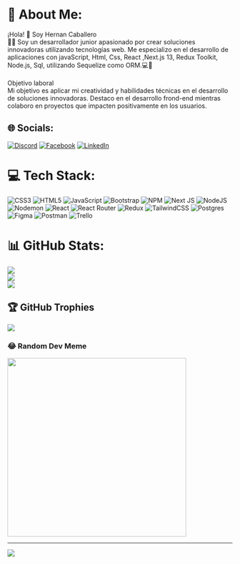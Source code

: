# 💫 About Me:
¡Hola! 👋 Soy Hernan Caballero<br>👨‍💻 Soy un desarrollador junior apasionado por crear soluciones innovadoras utilizando tecnologías web. Me especializo en el desarrollo de aplicaciones con javaScript, Html, Css, React ,Next.js 13, Redux Toolkit, Node.js, Sql, utilizando Sequelize como ORM.💻🚀<br><br>Objetivo laboral<br>Mi objetivo es aplicar mi creatividad y habilidades técnicas en el desarrollo de soluciones innovadoras. Destaco en el desarrollo frond-end mientras colaboro en proyectos que impacten positivamente en los usuarios.


## 🌐 Socials:
[![Discord](https://img.shields.io/badge/Discord-%237289DA.svg?logo=discord&logoColor=white)](https://discord.gg/_h3rnan_) [![Facebook](https://img.shields.io/badge/Facebook-%231877F2.svg?logo=Facebook&logoColor=white)](https://facebook.com/https://www.facebook.com/hernan.caballero.395/?locale=es_LA) [![LinkedIn](https://img.shields.io/badge/LinkedIn-%230077B5.svg?logo=linkedin&logoColor=white)](https://linkedin.com/in/www.linkedin.com/in/hernan-caballero-15b05a255) 

# 💻 Tech Stack:
![CSS3](https://img.shields.io/badge/css3-%231572B6.svg?style=for-the-badge&logo=css3&logoColor=white) ![HTML5](https://img.shields.io/badge/html5-%23E34F26.svg?style=for-the-badge&logo=html5&logoColor=white) ![JavaScript](https://img.shields.io/badge/javascript-%23323330.svg?style=for-the-badge&logo=javascript&logoColor=%23F7DF1E) ![Bootstrap](https://img.shields.io/badge/bootstrap-%238511FA.svg?style=for-the-badge&logo=bootstrap&logoColor=white) ![NPM](https://img.shields.io/badge/NPM-%23CB3837.svg?style=for-the-badge&logo=npm&logoColor=white) ![Next JS](https://img.shields.io/badge/Next-black?style=for-the-badge&logo=next.js&logoColor=white) ![NodeJS](https://img.shields.io/badge/node.js-6DA55F?style=for-the-badge&logo=node.js&logoColor=white) ![Nodemon](https://img.shields.io/badge/NODEMON-%23323330.svg?style=for-the-badge&logo=nodemon&logoColor=%BBDEAD) ![React](https://img.shields.io/badge/react-%2320232a.svg?style=for-the-badge&logo=react&logoColor=%2361DAFB) ![React Router](https://img.shields.io/badge/React_Router-CA4245?style=for-the-badge&logo=react-router&logoColor=white) ![Redux](https://img.shields.io/badge/redux-%23593d88.svg?style=for-the-badge&logo=redux&logoColor=white) ![TailwindCSS](https://img.shields.io/badge/tailwindcss-%2338B2AC.svg?style=for-the-badge&logo=tailwind-css&logoColor=white) ![Postgres](https://img.shields.io/badge/postgres-%23316192.svg?style=for-the-badge&logo=postgresql&logoColor=white) ![Figma](https://img.shields.io/badge/figma-%23F24E1E.svg?style=for-the-badge&logo=figma&logoColor=white) ![Postman](https://img.shields.io/badge/Postman-FF6C37?style=for-the-badge&logo=postman&logoColor=white) ![Trello](https://img.shields.io/badge/Trello-%23026AA7.svg?style=for-the-badge&logo=Trello&logoColor=white)
# 📊 GitHub Stats:
![](https://github-readme-stats.vercel.app/api?username=H3rC4&theme=radical&hide_border=false&include_all_commits=true&count_private=true)<br/>
![](https://github-readme-streak-stats.herokuapp.com/?user=H3rC4&theme=radical&hide_border=false)<br/>
![](https://github-readme-stats.vercel.app/api/top-langs/?username=H3rC4&theme=radical&hide_border=false&include_all_commits=true&count_private=true&layout=compact)

## 🏆 GitHub Trophies
![](https://github-profile-trophy.vercel.app/?username=H3rC4&theme=radical&no-frame=false&no-bg=false&margin-w=4)

### 😂 Random Dev Meme
<img src='https://randommeme-five.vercel.app/' style="height: 400px;"/>

---
[![](https://visitcount.itsvg.in/api?id=H3rC4&icon=2&color=0)](https://visitcount.itsvg.in)

<!-- Proudly created with GPRM ( https://gprm.itsvg.in ) -->
